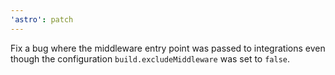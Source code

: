 ```yaml
---
'astro': patch
---
```


Fix a bug where the middleware entry point was passed to integrations even though the configuration `build.excludeMiddleware` was set to `false`.
